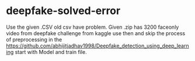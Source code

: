 # deepfake-solved-error
Use the given .CSV old csv have problem.
Given .zip has 3200 faceonly video from deepfake challenge from kaggle use then and skip the process of preprocessing in the https://github.com/abhijitjadhav1998/Deepfake_detection_using_deep_learning 
start with Model and train file.

